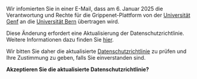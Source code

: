 Wir infomierten Sie in einer E-Mail, dass am 6. Januar 2025 die Verantwortung und Rechte für die Grippenet-Plattform von der  <a href="https://www.unige.ch">Universität Genf</a> an die  <a href="https://www.unibe.ch">Universität Bern</a> übertragen wird. 

Diese Änderung erfordert eine Aktualisierung der Datenschutzrichtlinie. Weitere Informationen dazu finden Sie <a href="https://grippenet.ch/privacy-changes-email">hier</a>.

Wir bitten Sie daher die aktualisierte <a href="https://grippenet.ch/privacy-changes">Datenschutzrichtlinie</a> zu prüfen und Ihre Zustimmung zu geben, falls Sie einverstanden sind.

**Akzeptieren Sie die aktualisierte Datenschutzrichtlinie?**
